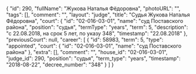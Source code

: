 {
    "id": 290,
    "fullName": "Жукова Наталья Фёдоровна",
    "photoURL": "",
    "tags": [],
    "comment": "",
    "layout": "judge",
    "title": "Судья Жукова Наталья Фёдоровна",
    "court": {
        "id": "02-016-03-01",
        "name": "суд Поставского района",
        "position": "судья",
        "termType": "years",
        "term": 5,
        "description": "c 22.08.2018, на срок 5 лет, по указу 348",
        "timestamp": "22.08.2018"
    },
    "previousCourt": null,
    "career": [
        {
            "id": 58983,
            "term": 5,
            "type": "appointed",
            "court": {
                "id": "02-016-03-01",
                "name": "суд Поставского района"
            },
            "extra": [],
            "comment": "",
            "house_id": "02-016-03-01",
            "judge_id": 290,
            "position": "судья",
            "term_type": "years",
            "timestamp": "2018-08-22",
            "decree_number": "348"
        }
    ]
}